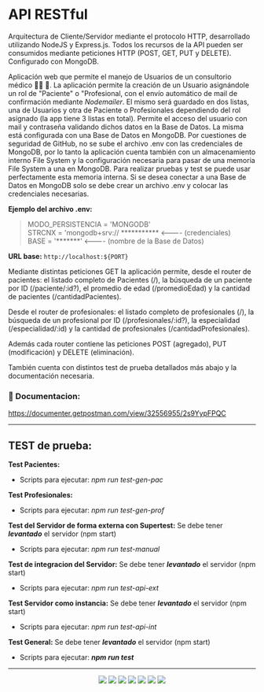 # API RESTful

Arquitectura de Cliente/Servidor mediante el protocolo HTTP, desarrollado utilizando NodeJS y Express.js. 
Todos los recursos de la API pueden ser consumidos mediante peticiones HTTP (POST, GET, PUT y DELETE). 
Configurado con MongoDB.

Aplicación web que permite el manejo de Usuarios de un consultorio médico :man_health_worker: :hospital:. La aplicación permite la creación de un Usuario asignándole un rol de "Paciente" o "Profesional, con el envío automático de mail de confirmación mediante _Nodemailer_. El mismo será guardado en dos listas, una de Usuarios y otra de Paciente o Profesionales dependiendo del rol asignado (la app tiene 3 listas en total). Permite el acceso del usuario con mail y contraseña validando dichos datos en la Base de Datos. La misma está configurada con una Base de Datos en MongoDB. Por cuestiones de seguridad de GitHub, no se sube el archivo .env con las credenciales de MongoDB, por lo tanto la aplicación cuenta también con un almacenamiento interno File System y la configuración necesaria para pasar de una memoria File System a una en MongoDB. Para realizar pruebas y test se puede usar perfectamente esta memoria interna. Si se desea conectar a una Base de Datos en MongoDB solo se debe crear un archivo .env y colocar las credenciales necesarias.

**Ejemplo del archivo .env:**
> MODO_PERSISTENCIA = 'MONGODB'  
STRCNX = 'mongodb+srv:// *********** <---- (credenciales)         
BASE = '*******' <---- (nombre de la Base de Datos)

**URL base:** 
`http://localhost:${PORT}`


Mediante distintas peticiones GET la aplicación permite, desde el router de pacientes: el listado completo de Pacientes (/), la búsqueda de un paciente por ID (/paciente/:id?), el promedio de edad (/promedioEdad) y la cantidad de pacientes (/cantidadPacientes).

Desde el router de profesionales: el listado completo de profesionales (/), la búsqueda de un profesional por ID (/profesionales/:id?), la especialidad (/especialidad/:id) y la cantidad de profesionales (/cantidadProfesionales). 

Además cada router contiene las peticiones POST (agregado), PUT (modificación) y DELETE (eliminación).

También cuenta con distintos test de prueba detallados más abajo y la documentación necesaria.

### :page_facing_up: Documentacion:

https://documenter.getpostman.com/view/32556955/2s9YypFPQC


---
## TEST de prueba:
**Test Pacientes:**

* Scripts para ejecutar: _npm run test-gen-pac_ 

**Test Profesionales:**

* Scripts para ejecutar: _npm run test-gen-prof_

**Test del Servidor de forma externa con Supertest:** Se debe tener **_levantado_** el servidor (npm start)
* Scripts para ejecutar: _npm run test-manual_

**Test de integracion del Servidor:** Se debe tener **_levantado_** el servidor (npm start)
* Scripts para ejecutar: _npm run test-api-ext_

**Test Servidor como instancia:** Se debe tener **_levantado_** el servidor (npm start)
* Scripts para ejecutar: _npm run test-api-int_

**Test General:** Se debe tener **_levantado_** el servidor (npm start)
* Scripts para ejecutar: ***npm run test***

---

<div align="center">
  
<img src="https://img.shields.io/badge/JavaScript-323330?style=for-the-badge&logo=javascript&logoColor=F7DF1E" />

<img src="https://img.shields.io/badge/HTML5-E34F26?style=for-the-badge&logo=html5&logoColor=white" />

<img src="https://img.shields.io/badge/Express%20js-000000?style=for-the-badge&logo=express&logoColor=white" />

<img src="https://img.shields.io/badge/Node%20js-339933?style=for-the-badge&logo=nodedotjs&logoColor=white" />

<img src="https://img.shields.io/badge/MongoDB-4EA94B?style=for-the-badge&logo=mongodb&logoColor=white" />

<img src="https://img.shields.io/badge/VSCode-0078D4?style=for-the-badge&logo=visual%20studio%20code&logoColor=white" />

<img src="https://img.shields.io/badge/Postman-FF6C37?style=for-the-badge&logo=Postman&logoColor=white" />

</div
  
---

